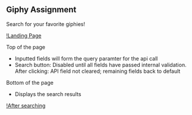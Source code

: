 ## Giphy Assignment

Search for your favorite giphies!

[!Landing Page](/src/assets/LandingPage.png)

Top of the page
* Inputted fields will form the query paramter for the api call
* Search button: Disabled until all fields have passed internal validation. After clicking: API field not cleared; remaining fields back to default

Bottom of the page
* Displays the search results

[!After searching](/src/assets/Searched.png)


